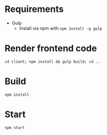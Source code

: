 # Requirements
- Gulp
  - Install via npm with `npm install -g gulp`

# Render frontend code

`cd client; npm install && gulp build; cd ..`

# Build

`npm install`

# Start

`npm start`
